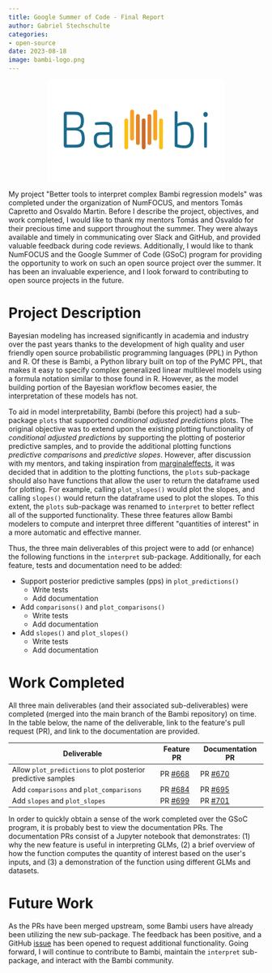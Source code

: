 ```yaml
---
title: Google Summer of Code - Final Report
author: Gabriel Stechschulte
categories:
- open-source
date: 2023-08-18
image: bambi-logo.png
---
```


<div style="text-align:center">
<img src="bambi-logo.png" alt="Bambi" width="350" height="200">
</div>


My project "Better tools to interpret complex Bambi regression models" was completed under the organization of NumFOCUS, and mentors Tomás Capretto and Osvaldo Martin. Before I describe the project, objectives, and work completed, I would like to thank my mentors Tomás and Osvaldo for their precious time and support throughout the summer. They were always available and timely in communicating over Slack and GitHub, and provided valuable feedback during code reviews. Additionally, I would like to thank NumFOCUS and the Google Summer of Code (GSoC) program for providing the opportunity to work on such an open source project over the summer. It has been an invaluable experience, and I look forward to contributing to open source projects in the future.

# Project Description

Bayesian modeling has increased significantly in academia and industry over the past years thanks to the development of high quality and user friendly open source probabilistic programming languages (PPL) in Python and R. Of these is Bambi, a Python library built on top of the PyMC PPL, that makes it easy to specify complex generalized linear multilevel models using a formula notation similar to those found in R. However, as the model building portion of the Bayesian workflow becomes easier, the interpretation of these models has not. 

To aid in model interpretability, Bambi (before this project) had a sub-package `plots` that supported _conditional adjusted predictions_ plots. 
The original objective was to extend upon the existing plotting functionality of _conditional adjusted predictions_ by supporting the plotting of posterior predictive samples, and to provide the additional plotting functions _predictive comparisons_ and _predictive slopes_. However, after discussion with my mentors, and taking inspiration from [marginaleffects](https://marginaleffects.com), it was decided that in addition to the plotting functions, the `plots` sub-package should also have functions that allow the user to return the dataframe used for plotting. For example, calling `plot_slopes()` would plot the slopes, and calling `slopes()` would return the dataframe used to plot the slopes. To this extent, the `plots` sub-package was renamed to `interpret` to better reflect all of the supported functionality. These three features allow Bambi modelers to compute and interpret three different "quantities of interest" in a more automatic and effective manner.

Thus, the three main deliverables of this project were to add (or enhance) the following functions in the `interpret` sub-package. Additionally, for each feature, tests and documentation need to be added:

* Support posterior predictive samples (pps) in `plot_predictions()`
    * Write tests
    * Add documentation
* Add `comparisons()` and `plot_comparisons()`
    * Write tests
    * Add documentation
* Add `slopes()` and `plot_slopes()`
    * Write tests
    * Add documentation

# Work Completed

All three main deliverables (and their associated sub-deliverables) were completed (merged into the main branch of the Bambi repository) on time. In the table below, the name of the deliverable, link to the feature's pull request (PR), and link to the documentation are provided.

| Deliverable | Feature PR | Documentation PR |
|-------------|------------|------------------|
| Allow `plot_predictions` to plot posterior predictive samples | PR [#668](https://github.com/bambinos/bambi/pull/668) | PR [#670](https://bambinos.github.io/bambi/notebooks/plot_comparisons.html) |
| Add `comparisons` and `plot_comparisons` | PR [#684](https://github.com/bambinos/bambi/pull/684) | PR [#695](https://bambinos.github.io/bambi/notebooks/plot_comparisons.html) |
| Add `slopes` and `plot_slopes` | PR [#699](https://github.com/bambinos/bambi/pull/699) | PR [#701](https://bambinos.github.io/bambi/notebooks/plot_slopes.html) |

In order to quickly obtain a sense of the work completed over the GSoC program, it is probably best to view the documentation PRs. The documentation PRs consist of a Jupyter notebook that demonstrates: (1) why the new feature is useful in interpreting GLMs, (2) a brief overview of how the function computes the quantity of interest based on the user's inputs, and (3) a demonstration of the function using different GLMs and datasets.

# Future Work

As the PRs have been merged upstream, some Bambi users have already been utilizing the new sub-package. The feedback has been positive, and a GitHub [issue](https://github.com/bambinos/bambi/issues/703) has been opened to request additional functionality. Going forward, I will continue to contribute to Bambi, maintain the `interpret` sub-package, and interact with the Bambi community.